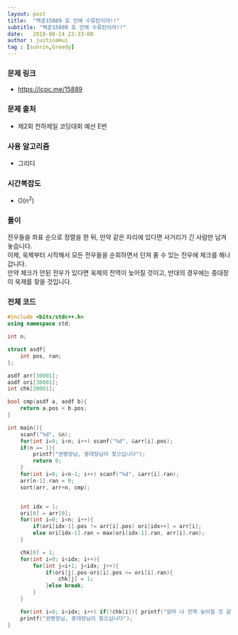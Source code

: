 ```yaml
---
layout: post
title:  "백준15889 호 안에 수류탄이야!!"
subtitle: "백준15889 호 안에 수류탄이야!!"
date:   2018-08-14 22:33:00
author : justiceHui
tag : [sunrin,Greedy]
---
```


### 문제 링크
* https://icpc.me/15889

### 문제 출처
* 제2회 천하제일 코딩대회 예선 E번

### 사용 알고리즘
* 그리디

### 시간복잡도
* O(n<sup>2</sup>)

### 풀이
전우들을 좌표 순으로 정렬을 한 뒤, 만약 같은 자리에 있다면 사거리가 긴 사람만 남겨놓습니다.<br>
이제, 욱제부터 시작해서 모든 전우들을 순회하면서 던져 줄 수 있는 전우에 체크를 해나갑니다.<br>
만약 체크가 안된 전우가 있다면 욱제의 전역이 늦어질 것이고, 반대의 경우에는 중대장이 욱제를 찾을 것입니다.


### 전체 코드
```cpp
#include <bits/stdc++.h>
using namespace std;

int n;

struct asdf{
	int pos, ran;
};

asdf arr[30001];
asdf ori[30001];
int chk[30001];

bool cmp(asdf a, asdf b){
	return a.pos < b.pos;
}

int main(){
	scanf("%d", &n);
	for(int i=0; i<n; i++) scanf("%d", &arr[i].pos);
	if(n == 1){
		printf("권병장님, 중대장님이 찾으십니다");
		return 0;
	}
	for(int i=0; i<n-1; i++) scanf("%d", &arr[i].ran);
	arr[n-1].ran = 0;
	sort(arr, arr+n, cmp);


	int idx = 1;
	ori[0] = arr[0];
	for(int i=0; i<n; i++){
		if(ori[idx-1].pos != arr[i].pos) ori[idx++] = arr[i];
		else ori[idx-1].ran = max(ori[idx-1].ran, arr[i].ran);
	}

	chk[0] = 1;
	for(int i=0; i<idx; i++){
		for(int j=i+1; j<idx; j++){
			if(ori[j].pos-ori[i].pos <= ori[i].ran){
				chk[j] = 1;
			}else break;
		}
	}

	for(int i=0; i<idx; i++) if(!chk[i]){ printf("엄마 나 전역 늦어질 것 같아"); return 0;}
	printf("권병장님, 중대장님이 찾으십니다");
}
```

